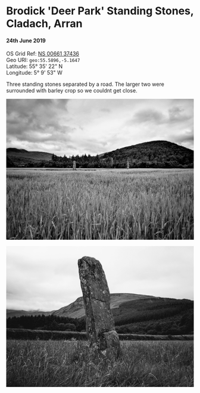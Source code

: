 # Brodick 'Deer Park' Standing Stones, Cladach, Arran  
#### 24th June 2019  
OS Grid Ref: [NS 00661 37436](https://osmaps.ordnancesurvey.co.uk/55.58964112993499,-5.164788690645112,17.989999771118164/pin/)  
Geo URI: `geo:55.5896,-5.1647`  
Latitude: 55° 35' 22" N  
Longitude: 5° 9' 53" W  

Three standing stones separated by a road. The larger two were surrounded with barley crop so we couldnt get close.

![Standing stones](arran_stones_filter_override_Burkes_255.jpeg)

![Single stone](cladach_stone_filter_override_Burkes_255.jpeg)
